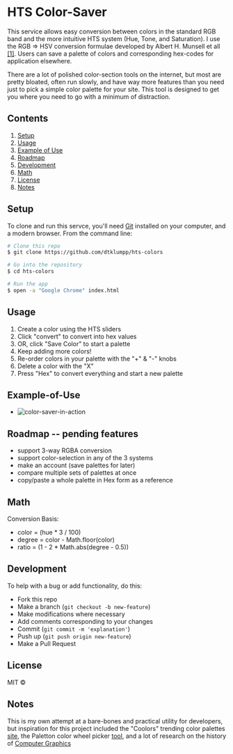 # HTS Color-Saver

This service allows easy conversion between colors in the standard RGB band and the more intuitive HTS system (Hue, Tone, and Saturation).  I use the RGB => HSV conversion formulae developed by Albert H. Munsell et all [[1]](https://en.wikipedia.org/wiki/Munsell_color_system).  Users can save a palette of colors and corresponding hex-codes for application elsewhere.

There are a lot of polished color-section tools on the internet, but most are pretty bloated, often run slowly, and have way more features than you need just to pick a simple color palette for your site.  This tool is designed to get you where you need to go with a minimum of distraction.

## Contents

  1. [Setup](#Setup)
  1. [Usage](#Usage)
  1. [Example of Use](#Example-of-Use)
  1. [Roadmap](#Roadmap)
  1. [Development](#Development)
  1. [Math](#Math)
  1. [License](#License)
  1. [Notes](#Notes)

## Setup

To clone and run this servce, you'll need [Git](https://git-scm.com) installed on your computer, and a modern browser.  From the command line:

```bash
# Clone this repo
$ git clone https://github.com/dtklumpp/hts-colors

# Go into the repository
$ cd hts-colors

# Run the app
$ open -a "Google Chrome" index.html
```

## Usage

1. Create a color using the HTS sliders
1. Click "convert" to convert into hex values
1. OR, click "Save Color" to start a palette
1. Keep adding more colors!
1. Re-order colors in your palette with the "+" & "-" knobs
1. Delete a color with the "X"
1. Press "Hex" to convert everything and start a new palette
    
## Example-of-Use

- ![color-saver-in-action](https://user-images.githubusercontent.com/65556316/106963164-30bfa080-670e-11eb-8faf-82be17608d4c.png)


## Roadmap -- pending features

- support 3-way RGBA conversion
- support color-selection in any of the 3 systems
- make an account (save palettes for later)
- compare multiple sets of palettes at once
- copy/paste a whole palette in Hex form as a reference

## Math

Conversion Basis:
- color = (hue * 3 / 100)
- degree = color - Math.floor(color)
- ratio = (1 - 2 * Math.abs(degree - 0.5))


## Development

To help with a bug or add functionality, do this:

- Fork this repo
- Make a branch (`git checkout -b new-feature`)
- Make modifications where necessary
- Add comments corresponding to your changes
- Commit (`git commit -m 'explanation'`)
- Push up (`git push origin new-feature`)
- Make a Pull Request 


## License

MIT ©


## Notes
This is my own attempt at a bare-bones and practical utility for developers, but inspiration for this project included the "Coolors" trending color palettes [site](https://coolors.co/palettes/trending), the Paletton color wheel picker [tool](https://paletton.com/#uid=1000u0kllllaFw0g0qFqFg0w0aF), and a lot of research on the history of [Computer Graphics](https://en.wikipedia.org/wiki/Computer_graphics)

